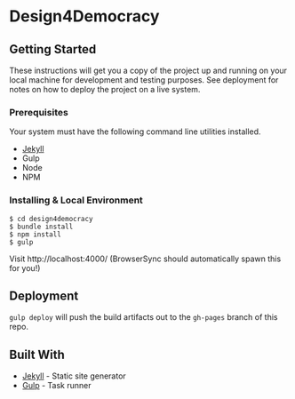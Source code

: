 # Design4Democracy


## Getting Started

These instructions will get you a copy of the project up and running on your local machine for development and testing purposes. See deployment for notes on how to deploy the project on a live system.

### Prerequisites

Your system must have the following command line utilities installed.

* [Jekyll](https://jekyllrb.com/docs/installation/)
* Gulp
* Node
* NPM

### Installing & Local Environment

```
$ cd design4democracy
$ bundle install
$ npm install
$ gulp
```

Visit http://localhost:4000/ (BrowserSync should automatically spawn this for you!)

## Deployment

`gulp deploy` will push the build artifacts out to the `gh-pages` branch of this repo.

## Built With

* [Jekyll](https://jekyllrb.com/docs/) - Static site generator
* [Gulp](https://github.com/gulpjs/gulp/) - Task runner

